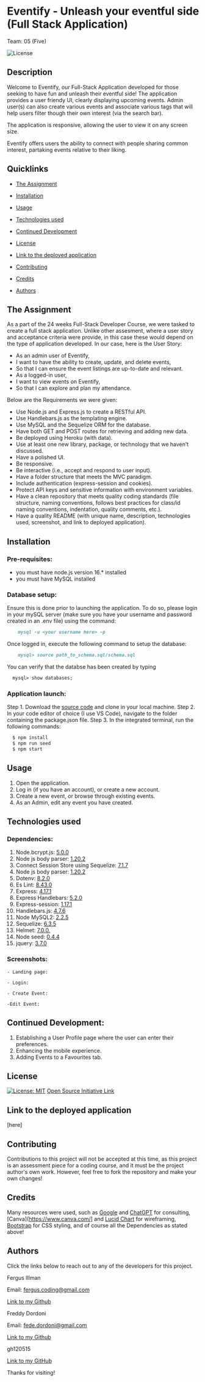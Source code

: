 # Eventify - Unleash your eventful side (Full Stack Application)

Team: 05 (Five)

![License](https://img.shields.io/badge/license-MIT-blue.svg)

## Description

Welcome to Eventify, our Full-Stack Application developed for those seeking to have fun and unleash their eventful side! The application provides a user friendy UI, clearly displaying upcoming events. Admin user(s) can also create various events and associate various tags that will help users filter though their own interest (via the search bar). 

The application is responsive, allowing the user to view it on any screen size.

Eventify offers users the ability to connect with people sharing common interest, partaking events relative to their liking. 

## Quicklinks

- [The Assignment](#the-assignment)

- [Installation](#installation)

- [Usage](#usage)

- [Technologies used](#technologies-used)

- [Continued Development](#continued-development)

- [License](#license)

- [Link to the deployed application](#link-to-the-deployed-application)

- [Contributing](#contributing)

- [Credits](#credits)

- [Authors](#authors)

## The Assignment

As a part of the 24 weeks Full-Stack Developer Course, we were tasked to create a full stack application.
Unlike other assesment, where a user story and acceptance criteria were provide, in this case these would depend on the type of application developed. In our case, here is the User Story:
  - As an admin user of Eventify,
  - I want to have the ability to create, update, and delete events,
  - So that I can ensure the event listings are up-to-date and relevant.
  - As a logged-in user,
  - I want to view events on Eventify,
  - So that I can explore and plan my attendance.

Below are the Requirements we were given:
  - Use Node.js and Express.js to create a RESTful API.
  - Use Handlebars.js as the templating engine.
  - Use MySQL and the Sequelize ORM for the database.
  - Have both GET and POST routes for retrieving and adding new data.
  - Be deployed using Heroku (with data).
  - Use at least one new library, package, or technology that we haven’t discussed.
  - Have a polished UI.
  - Be responsive.
  - Be interactive (i.e., accept and respond to user input).
  - Have a folder structure that meets the MVC paradigm.
  - Include authentication (express-session and cookies).
  - Protect API keys and sensitive information with environment variables.
  - Have a clean repository that meets quality coding standards (file structure, naming conventions, follows best practices for class/id naming conventions, indentation, quality comments, etc.).
  - Have a quality README (with unique name, description, technologies used, screenshot, and link to deployed application).

## Installation 

  ### Pre-requisites:
  - you must have node.js version 16.* installed 
  - you must have MySQL installed

  ### Database setup:
  Ensure this is done prior to launching the application.
  To do so, please login in your mySQL server (make sure you have your username and password created in an .env file) using the command:
```md
    mysql -u <your username here> -p
```
  Once logged in, execute the following command to setup the database:
```md
    mysql> source path_to_schema.sql/schema.sql
```
  You can verify that the databse has been created by typing
  ```md
    mysql> show databases;
```

  ### Application launch:
  Step 1. Download the [source code](git@github.com:AussieKing/eventify.git) and clone in your local machine.
  Step 2. In your code editor of choice (I use VS Code), navigate to the folder containing the package.json file.
  Step 3. In the integrated terminal, run the following commands:
  ```md
    $ npm install
    $ npm run seed
    $ npm start
```

## Usage
1. Open the application.
2. Log in (if you have an account), or create a new account.
3. Create a new event, or browse through existing events.
4. As an Admin, edit any event you have created.

## Technologies used
  ### Dependencies:
  1. Node.bcrypt.js: [5.0.0](https://www.npmjs.com/package/bcrypt/v/5.0.0)
  2. Node js body parser: [1.20.2](https://www.npmjs.com/package/body-parser)
  3. Connect Session Store using Sequelize: [7.1.7](https://www.npmjs.com/package/connect-session-sequelize)
  4. Node js body parser: [1.20.2](https://www.npmjs.com/package/body-parser)
  5. Dotenv: [8.2.0](https://www.npmjs.com/package/dotenv)
  6. Es Lint: [8.43.0](https://eslint.org/docs/latest/use/getting-started)
  7. Express: [4.17.1](https://www.npmjs.com/package/express/v/4.17.1)
  8. Express Handlebars: [5.2.0](https://www.npmjs.com/package/express-handlebars/v/5.2.0)
  9. Express-session: [1.17.1](https://www.npmjs.com/package/express-session/v/1.17.1)
  10. Handlebars.js: [4.7.6](https://www.npmjs.com/package/handlebars/v/4.7.6)
  11. Node MySQL2: [2.2.5](https://www.npmjs.com/package/mysql2/v/2.2.5)
  12. Sequelize: [6.3.5](https://www.npmjs.com/package/sequelize/v/6.3.5)
  13. Helmet: [7.0.0.](https://www.npmjs.com/package/helmet)
  14. Node seed: [0.4.4](https://www.npmjs.com/package/seed/v/0.4.4)
  15. jquery: [3.7.0](https://jqueryui.com/download/)

  ### Screenshots:
    - Landing page:

    - Login:

    - Create Event:

    -Edit Event:

## Continued Development:
1. Establishing a User Profile page where the user can enter their preferences.
2. Enhancing the mobile experience.
3. Adding Events to a Favourites tab.
    

## License

[![License: MIT](https://img.shields.io/badge/License-MIT-yellow.svg)](https://opensource.org/licenses/MIT) [Open Source Initiative Link](https://opensource.org/licenses/MIT)

## Link to the deployed application
  [here]

## Contributing

Contributions to this project will not be accepted at this time, as this project is an assessment piece for a coding course, and it must be the project author's own work. However, feel free to fork the repository and make your own changes!

## Credits

Many resources were used, such as [Google](https://www.google.com/) and [ChatGPT](https://chat.openai.com/) for consulting, [Canva](https://www.canva.com/] and [Lucid Chart](https://lucid.app/documents) for wireframing, [Bootstrap](https://getbootstrap.com/) for CSS styling, and of course all the Dependencies as stated above!

## Authors

Click the links below to reach out to any of the developers for this project.

Fergus Illman

Email: <a href="mailto:fergus.coding@gmail.com">fergus.coding@gmail.com</a>

[Link to my Github](https://github.com/Fergus-Codes)

Freddy Dordoni

Email: <a href="mailto:fede.dordoni@gmail.com">fede.dordoni@gmail.com</a>

[Link to my Github](https://github.com/AussieKing)

gh120515

[Link to my GitHub](https://github.com/gh120515)

Thanks for visiting!
